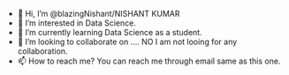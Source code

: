 - 👋 Hi, I’m @blazingNishant/NISHANT KUMAR
- 👀 I’m interested in Data Science.
- 🌱 I’m currently learning Data Science as a student.
- 💞️ I’m looking to collaborate on .... NO I am not looing for any collaboration.
- 📫 How to reach me? You can reach me through email same as this one.

<!---
blazingNishant/blazingNishant is a ✨ special ✨ repository because its `README.md` (this file) appears on your GitHub profile.
You can click the Preview link to take a look at your changes.
--->
